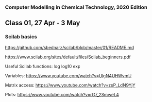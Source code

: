 ### Computer Modelling in Chemical Technology, 2020 Edition

## Class 01, 27 Apr - 3 May
### Scilab basics

https://github.com/sbednarz/scilab/blob/master/01/README.md

https://www.scilab.org/sites/default/files/Scilab_beginners.pdf

Useful Scilab functions:
log
log10
exp



Variables:
https://www.youtube.com/watch?v=UlgN4UHWvmU

Matrix access:
https://www.youtube.com/watch?v=zsP_LdN9YjY

Plots:
https://www.youtube.com/watch?v=rG7_2SmweL4
